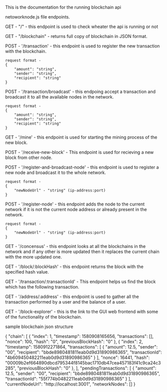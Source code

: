 This is the documentation for the running blockchain api

netoworknode.js file endpoints.

GET - "/" - this endpoint is used to check wheater the api is running or not

GET - "/blockchain" - returns full copy of blockchain in JSON format.

POST - '/transaction' - this endpoint is used to register the new transaction with the blockchain.

    request format - 
    {
        "amount": "string",
        "sender": "string",
        "recipient": "string"
    }

POST - '/transaction/broadcast' - this endpoing accept a transaction and broadcast it to all the available nodes in the network.

    request format - 
    {
        "amount": "string",
        "sender": "string",
        "recipient": "string"
    }

GET - '/mine' - this endpoint is used for starting the mining process of the new block.

POST - '/receive-new-block' - This endpoint is used for recieving a new block from other node.

POST - '/register-and-broadcast-node' - this endpoint is used to register a new node and broadcast it to the whole network.

    request format - 
    {
        "newNodeUrl" - "string" (ip-address:port)
    }

POST - '/register-node' - this endpoint adds the node to the current network if it is not the current node address or already present in the network.

    request format - 
    {
        "newNodeUrl" - "string" (ip-address:port)
    }

GET - '/concensus' - this endpoint looks at all the blockchains in the network and if any other is more updated then it replaces the current chain with the more updated one.

GET - '/block/:blockHash' - this endpoint returns the block with the specified hash value.

GET - '/transaction/:transactionId' - This endpoint helps us find the block which has the following transaction.

GET - '/address/:address' - this endpoint is used to gather all the transaction performed by a user and the balance of a user.

GET - '/block-explorer' - this is the link to the GUI  web frontend with some of the functionality of the blockchain.


sample blockchain json structure

{
    "chain": [
        {   "index": 1,
            "timestamp": 1580908165656,
            "transactions": [],
            "nonce": 100,
            "hash": "0",
            "previousBlockHash": "0"    },
        {
            "index": 2,
            "timestamp": 1580912271864,
            "transactions": [
                {
                    "amount": 12.5,
                    "sender": "00",
                    "recipient": "bbde8980481811eab0d9d31890986365",
                    "transactionId": "4b609450482211eab0d9d31890986365"
                }
            ],
            "nonce": 16441,
            "hash": "00009b2ef664890dbcd795344f8145bac1710db47cea457183f41c9ca24c3285",
            "previousBlockHash": "0"
        },
    ],
    "pendingTransactions": [
        {
            "amount": 12.5,
            "sender": "00",
            "recipient": "bbde8980481811eab0d9d31890986365",
            "transactionId": "55f774b0482211eab0d9d31890986365"
        }
    ],
    "currentNodeUrl": "http://localhost:3001",
    "networkNodes": []
}